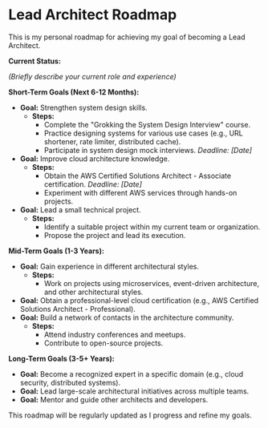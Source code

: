 # Lead Architect Roadmap

This is my personal roadmap for achieving my goal of becoming a Lead Architect.

**Current Status:**

_(Briefly describe your current role and experience)_

**Short-Term Goals (Next 6-12 Months):**

- **Goal:** Strengthen system design skills.
  - **Steps:**
    - Complete the "Grokking the System Design Interview" course.
    - Practice designing systems for various use cases (e.g., URL shortener, rate limiter, distributed cache).
    - Participate in system design mock interviews. _Deadline: [Date]_
- **Goal:** Improve cloud architecture knowledge.
  - **Steps:**
    - Obtain the AWS Certified Solutions Architect - Associate certification. _Deadline: [Date]_
    - Experiment with different AWS services through hands-on projects.
- **Goal:** Lead a small technical project.
  - **Steps:**
    - Identify a suitable project within my current team or organization.
    - Propose the project and lead its execution.

**Mid-Term Goals (1-3 Years):**

- **Goal:** Gain experience in different architectural styles.
  - **Steps:**
    - Work on projects using microservices, event-driven architecture, and other architectural styles.
- **Goal:** Obtain a professional-level cloud certification (e.g., AWS Certified Solutions Architect - Professional).
- **Goal:** Build a network of contacts in the architecture community.
  - **Steps:**
    - Attend industry conferences and meetups.
    - Contribute to open-source projects.

**Long-Term Goals (3-5+ Years):**

- **Goal:** Become a recognized expert in a specific domain (e.g., cloud security, distributed systems).
- **Goal:** Lead large-scale architectural initiatives across multiple teams.
- **Goal:** Mentor and guide other architects and developers.

This roadmap will be regularly updated as I progress and refine my goals.
